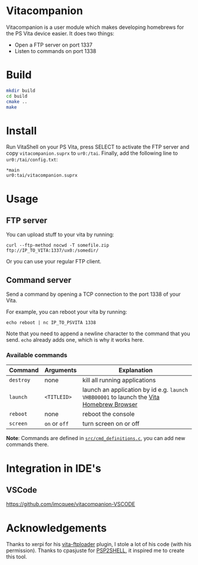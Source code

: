 # Vitacompanion

Vitacompanion is a user module which makes developing homebrews for the PS Vita device easier. It does two things:
- Open a FTP server on port 1337
- Listen to commands on port 1338

# Build

```bash
mkdir build
cd build
cmake ..
make
```

# Install

Run VitaShell on your PS Vita, press SELECT to activate the FTP server and copy `vitacompanion.suprx` to `ur0:/tai`. Finally, add the following line to `ur0:/tai/config.txt`:

```
*main
ur0:tai/vitacompanion.suprx
```

# Usage

## FTP server

You can upload stuff to your vita by running:
```
curl --ftp-method nocwd -T somefile.zip ftp://IP_TO_VITA:1337/ux0:/somedir/
```
Or you can use your regular FTP client.

## Command server

Send a command by opening a TCP connection to the port 1338 of your Vita.

For example, you can reboot your vita by running:
```
echo reboot | nc IP_TO_PSVITA 1338
```

Note that you need to append a newline character to the command that you send. `echo` already adds one, which is why it works here.

### Available commands

| Command   | Arguments     | Explanation                  |
| --------- | ------------- | ---------------------------- |
| `destroy` | none          | kill all running applications |
| `launch`  | `<TITLEID>`   | launch an application by id e.g. `launch VHBB00001` to launch the [Vita Homebrew Browser](https://github.com/devnoname120/vhbb) |
| `reboot`  | none          | reboot the console           |
| `screen`  | `on` or `off` | turn screen on or off        |
 
 **Note**: Commands are defined in [`src/cmd_definitions.c`](https://github.com/robsdedude/vitacompanion/blob/master/src/cmd_definitions.c), you can add new commands there.
 
 # Integration in IDE's
 
 ## VSCode
 
 https://github.com/imcquee/vitacompanion-VSCODE
 
# Acknowledgements 

Thanks to xerpi for his [vita-ftploader](https://bitbucket.org/xerpi/vita-ftploader/src/87ef1d13a8aa/plugin/?at=master) plugin, I stole a lot of his code (with his permission). Thanks to cpasjuste for [PSP2SHELL](https://github.com/Cpasjuste/PSP2SHELL), it inspired me to create this tool.
